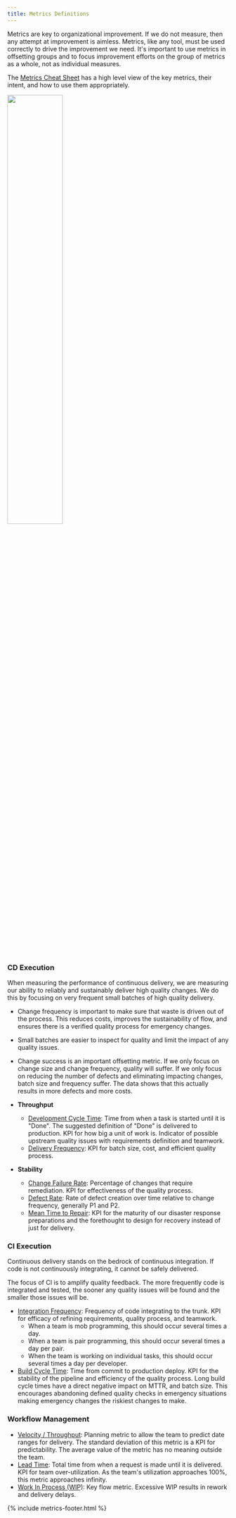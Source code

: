 ```yaml
---
title: Metrics Definitions
---
```


Metrics are key to organizational improvement. If we do not measure, then any attempt at improvement is aimless.
Metrics, like any tool, must be used correctly to drive the improvement we need. It's important to use metrics in
offsetting groups and to focus improvement efforts on the group of metrics as a whole, not as individual measures.

The [Metrics Cheat Sheet](./metrics-cheat-sheet.html) has a high level view of the key metrics, their intent, and how to
use them appropriately.

<img src="../../assets/img/Goodharts-law.jpg" width="50%">

### CD Execution

When measuring the performance of continuous delivery, we are measuring our ability to reliably and sustainably deliver
high quality changes. We do this by focusing on very frequent small batches of high quality delivery.

- Change frequency is important to make sure that waste is driven out of the process. This reduces costs, improves the
  sustainability of flow, and ensures there is a verified quality process for emergency changes.
- Small batches are easier to inspect for quality and limit the impact of any quality issues.
- Change success is an important offsetting metric. If we only focus on change size and change frequency,
  quality will suffer. If we only focus on reducing the number of defects and eliminating impacting changes, batch size
  and frequency suffer. The data shows that this actually results in more defects and more costs.

- **Throughput**
  - [Development Cycle Time](./development-cycle-time.html): Time from when a task is started until it is "Done". The
    suggested definition of "Done" is delivered to production. KPI for how big a unit of work is. Indicator of
    possible upstream quality issues with requirements definition and teamwork.
  - [Delivery Frequency](./release-frequency.html): KPI for batch size, cost, and efficient quality process.
- **Stability**

  - [Change Failure Rate](./change-fail-rate.html): Percentage of changes that require remediation. KPI for
    effectiveness of the quality process.
  - [Defect Rate](./defect-rate.html): Rate of defect creation over time relative to change frequency, generally P1 and P2.
  - [Mean Time to Repair](./mean-time-to-repair.html): KPI for the maturity of our disaster response preparations and
    the forethought to design for recovery instead of just for delivery.

### CI Execution

Continuous delivery stands on the bedrock of continuous integration. If code is not continuously integrating, it cannot
be safely delivered.

The focus of CI is to amplify quality feedback. The more frequently code is integrated and tested, the sooner any
quality issues will be found and the smaller those issues will be.

- [Integration Frequency](./integration-frequency.html): Frequency of code integrating to the trunk. KPI for efficacy of
  refining requirements, quality process, and teamwork.
  - When a team is mob programming, this should occur several times a day.
  - When a team is pair programming, this should occur several times a day per pair.
  - When the team is working on individual tasks, this should occur several times a day per developer.
- [Build Cycle Time](./build-duration.html): Time from commit to production deploy. KPI for the stability of the
  pipeline and efficiency of the quality process. Long build cycle times have a direct negative impact on MTTR, and
  batch size. This encourages abandoning defined quality checks in emergency situations making emergency changes the
  riskiest changes to make.

### Workflow Management

- [Velocity / Throughput](./velocity.html): Planning metric to allow the team to predict date ranges for delivery. The
  standard deviation of this metric is a KPI for predictability. The average value of the metric has no meaning outside
  the team.
- [Lead Time](./lead-time.html): Total time from when a request is made until it is delivered. KPI for team over-utilization.
  As the team's utilization approaches 100%, this metric approaches infinity.
- [Work In Process (WIP)](./work-in-progress.html): Key flow metric. Excessive WIP results in rework and delivery delays.

{% include metrics-footer.html %}

